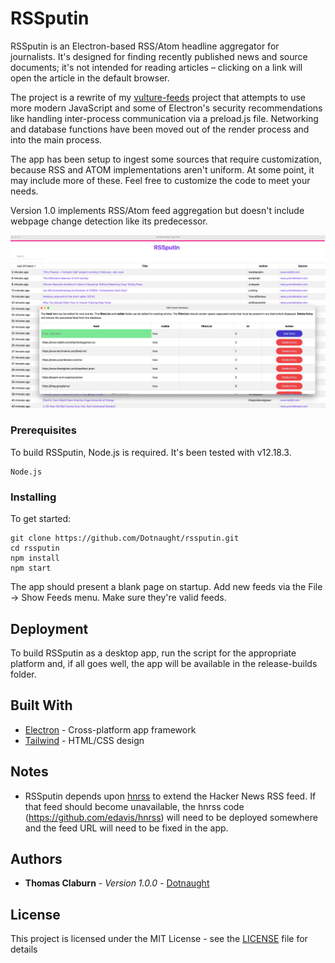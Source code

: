 # RSSputin

RSSputin is an Electron-based RSS/Atom headline aggregator for journalists. It's designed for finding recently published news and source documents; it's not intended for reading articles – clicking on a link will open the article in the default browser.

The project is a rewrite of my [vulture-feeds](https://github.com/Dotnaught/vulture-feeds) project that attempts to use more modern JavaScript and some of Electron's security recommendations like handling inter-process communication via a preload.js file. Networking and database functions have been moved out of the render process and into the main process.

The app has been setup to ingest some sources that require customization, because RSS and ATOM implementations aren't uniform. At some point, it may include more of these. Feel free to customize the code to meet your needs.

Version 1.0 implements RSS/Atom feed aggregation but doesn't include webpage change detection like its predecessor.

<img src="https://github.com/Dotnaught/rssputin/blob/main/assets/rssputin_screenshot.png" width="800" />

### Prerequisites

To build RSSputin, Node.js is required. It's been tested with v12.18.3.

```
Node.js
```

### Installing

To get started:

```
git clone https://github.com/Dotnaught/rssputin.git
cd rssputin
npm install
npm start
```

The app should present a blank page on startup. Add new feeds via the File -> Show Feeds menu. Make sure they're valid feeds.

## Deployment

To build RSSputin as a desktop app, run the script for the appropriate platform and, if all goes well, the app will be available in the release-builds folder. 

## Built With

* [Electron](https://electronjs.org/) - Cross-platform app framework
* [Tailwind](https://tailwindcss.com/) - HTML/CSS design 

## Notes

* RSSputin depends upon [hnrss](https://edavis.github.io/hnrss/) to extend the Hacker News RSS feed. If that feed should become unavailable, the hnrss code (https://github.com/edavis/hnrss) will need to be deployed somewhere and the feed URL will need to be fixed in the app.

## Authors

* **Thomas Claburn** - *Version 1.0.0* - [Dotnaught](https://github.com/Dotnaught)

## License

This project is licensed under the MIT License - see the [LICENSE](LICENSE.md) file for details
